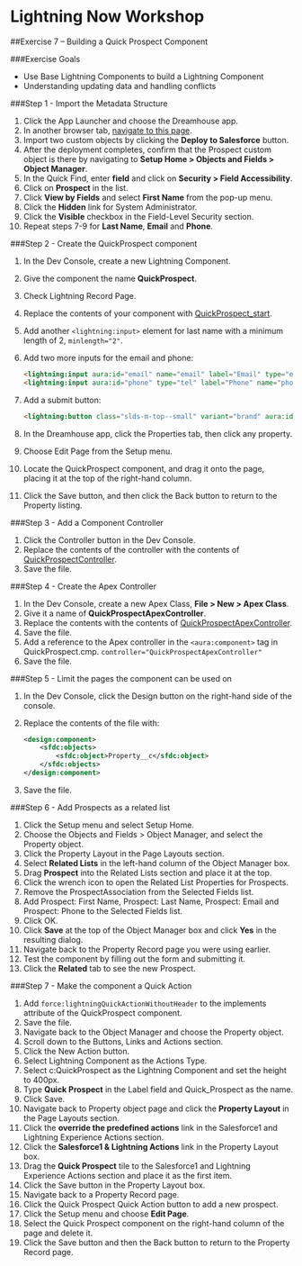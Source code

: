 # Lightning Now Workshop

##Exercise 7 – Building a Quick Prospect Component

###Exercise Goals

* Use Base Lightning Components to build a Lightning Component
* Understanding updating data and handling conflicts

###Step 1 - Import the Metadata Structure

1. Click the App Launcher and choose the Dreamhouse app.
2. In another browser tab, [navigate to this page](https://github.com/garazi/prospectObject).
3. Import two custom objects by clicking the **Deploy to Salesforce** button.
4. After the deployment completes, confirm that the Prospect custom object is there by navigating to **Setup Home > Objects and Fields > Object Manager**.
5. In the Quick Find, enter **field** and click on **Security > Field Accessibility**.
6. Click on **Prospect** in the list.
7. Click **View by Fields** and select **First Name** from the pop-up menu.
8. Click the **Hidden** link for System Administrator.
9. Click the **Visible** checkbox in the Field-Level Security section.
10. Repeat steps 7-9 for **Last Name**, **Email** and **Phone**.

###Step 2 - Create the QuickProspect component
1. In the Dev Console, create a new Lightning Component.
2. Give the component the name **QuickProspect**.
3. Check Lightning Record Page.
4. Replace the contents of your component with [QuickProspect_start](https://raw.githubusercontent.com/garazi/LightningNowWorkshop/exercise-7/Snippets/QuickProspect_start.cmp).
5. Add another `<lightning:input>` element for last name with a minimum length of 2, `minlength="2"`.
6. Add two more inputs for the email and phone:

    ```html
    <lightning:input aura:id="email" name="email" label="Email" type="email" messageWhenTypeMismatch="Your entry must be a valid email address." />
    <lightning:input aura:id="phone" type="tel" label="Phone" name="phone" placeholder="XXX-XXX-XXXX" pattern="[0-9]{3}-[0-9]{3}-[0-9]{4}" />
    ```

7. Add a submit button:

    ```html
    <lightning:button class="slds-m-top--small" variant="brand" aura:id="submitBtn" label="Submit" onclick="{!c.handleSaveProspect}" />
    ```

8. In the Dreamhouse app, click the Properties tab, then click any property.
9. Choose Edit Page from the Setup menu.
10. Locate the QuickProspect component, and drag it onto the page, placing it at the top of the right-hand column.
11. Click the Save button, and then click the Back button to return to the Property listing.

###Step 3 - Add a Component Controller
1. Click the Controller button in the Dev Console.
2. Replace the contents of the controller with the contents of [QuickProspectController](https://raw.githubusercontent.com/garazi/LightningNowWorkshop/exercise-7/Snippets/QuickProspectController.js).
3. Save the file.

###Step 4 - Create the Apex Controller
1. In the Dev Console, create a new Apex Class, **File > New > Apex Class**.
2. Give it a name of **QuickProspectApexController**.
3. Replace the contents with the contents of [QuickProspectApexController](https://raw.githubusercontent.com/garazi/LightningNowWorkshop/exercise-7/Snippets/QuickProspectApexController.cls).
4. Save the file.
5. Add a reference to the Apex controller in the `<aura:component>` tag in QuickProspect.cmp. `controller="QuickProspectApexController"`
6. Save the file.

###Step 5 - Limit the pages the component can be used on
1. In the Dev Console, click the Design button on the right-hand side of the console.
2. Replace the contents of the file with:

    ```xml
    <design:component>
        <sfdc:objects>
            <sfdc:object>Property__c</sfdc:object>
        </sfdc:objects>
    </design:component>
    ```

3. Save the file.

###Step 6 - Add Prospects as a related list
1. Click the Setup menu and select Setup Home.
2. Choose the Objects and Fields > Object Manager, and select the Property object.
3. Click the Property Layout in the Page Layouts section.
4. Select **Related Lists** in the left-hand column of the Object Manager box.
5. Drag **Prospect** into the Related Lists section and place it at the top.
6. Click the wrench icon to open the Related List Properties for Prospects.
7. Remove the ProspectAssociation from the Selected Fields list.
8. Add Prospect: First Name, Prospect: Last Name, Prospect: Email and Prospect: Phone to the Selected Fields list.
9. Click OK.
10. Click **Save** at the top of the Object Manager box and click **Yes** in the resulting dialog.
11. Navigate back to the Property Record page you were using earlier.
12. Test the component by filling out the form and submitting it.
13. Click the **Related** tab to see the new Prospect.

###Step 7 - Make the component a Quick Action
1. Add `force:lightningQuickActionWithoutHeader` to the implements attribute of the QuickProspect component.
2. Save the file.
3. Navigate back to the Object Manager and choose the Property object.
4. Scroll down to the Buttons, Links and Actions section.
5. Click the New Action button.
6. Select Lightning Component as the Actions Type.
7. Select c:QuickProspect as the Lightning Component and set the height to 400px.
8. Type **Quick Prospect** in the Label field and Quick_Prospect as the name.
9. Click Save.
10. Navigate back to Property object page and click the **Property Layout** in the Page Layouts section.
11. Click the **override the predefined actions** link in the Salesforce1 and Lightning Experience Actions section.
12. Click the **Salesforce1 & Lightning Actions** link in the Property Layout box.
13. Drag the **Quick Prospect** tile to the Salesforce1 and Lightning Experience Actions section and place it as the first item.
14. Click the Save button in the Property Layout box.
15. Navigate back to a Property Record page.
16. Click the Quick Prospect Quick Action button to add a new prospect.
17. Click the Setup menu and choose **Edit Page**.
18. Select the Quick Prospect component on the right-hand column of the page and delete it.
19. Click the Save button and then the Back button to return to the Property Record page.
